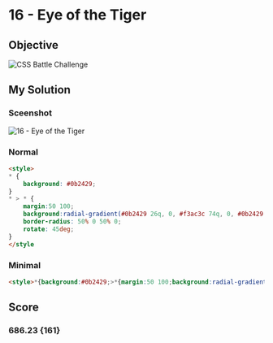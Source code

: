 # 16 - Eye of the Tiger

## Objective

![CSS Battle Challenge](https://cssbattle.dev/targets/16.png)

## My Solution

### Sceenshot

![16 - Eye of the Tiger](https://i.imgur.com/kFMqb8p.jpeg)

### Normal

```html
<style>
* {
	background: #0b2429;
}
* > * {
	margin:50 100;
	background:radial-gradient(#0b2429 26q, 0, #f3ac3c 74q, 0, #0b2429 95q, 0, #998235);
	border-radius: 50% 0 50% 0;
	rotate: 45deg;
}
</style
```

### Minimal

```html
<style>*{background:#0b2429;>*{margin:50 100;background:radial-gradient(#0b2429 26q,0,#f3ac3c 74q,0,#0b2429 95q,0,#998235);border-radius:50% 0 50% 0;rotate:45deg
```

## Score

### 686.23 {161}
